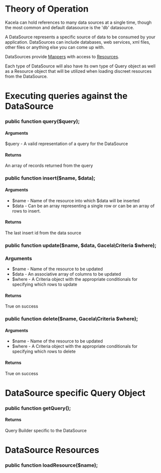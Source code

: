 # Theory of Operation

Kacela can hold references to many data sources at a single time, though the most common and default datasource is the 'db' datasource.

A DataSource represents a specific source of data to be consumed by your application. DataSources can include databases, web services, xml files, other files or
anything else you can come up with.

DataSources provide [Mappers](mapper) with access to [Resources](datasource.resource).

Each type of DataSource will also have its own type of Query object as well as a Resource object that will be utilized when loading discreet resources from the
DataSource.

# Executing queries against the DataSource

### public function query($query);

#### Arguments

$query - A valid representation of a query for the DataSource

#### Returns

An array of records returned from the query

### public function insert($name, $data);

#### Arguments

* $name - Name of the resource into which $data will be inserted
* $data - Can be an array representing a single row or can be an array of rows to insert.

#### Returns

The last insert id from the data source

### public function update($name, $data, Gacela\Criteria $where);

### Arguments

* $name - Name of the resource to be updated
* $data - An associative array of columns to be updated
* $where - A Criteria object with the appropriate conditionals for specifying which rows to update

#### Returns

True on success

### public function delete($name, Gacela\Criteria $where);

#### Arguments

* $name - Name of the resource to be updated
* $where - A Criteria object with the appropriate conditionals for specifying which rows to delete

#### Returns

True on success

# DataSource specific Query Object

### public function getQuery();

#### Returns

Query Builder specific to the DataSource

# DataSource Resources

### public function loadResource($name);